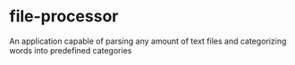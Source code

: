 # file-processor
An application capable of parsing any amount of text files and categorizing words into predefined categories

